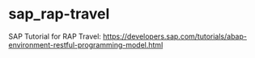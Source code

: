 # sap_rap-travel
SAP Tutorial for RAP Travel: https://developers.sap.com/tutorials/abap-environment-restful-programming-model.html
